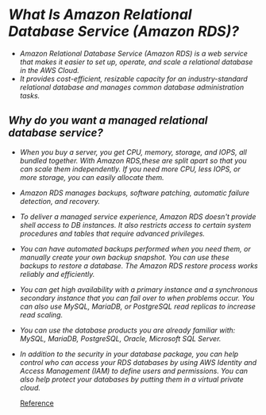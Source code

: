 #  ***What Is Amazon Relational Database Service (Amazon RDS)?***

- *Amazon Relational Database Service (Amazon RDS) is a web service that makes it easier to set up,
   operate, and scale a relational database in the AWS Cloud.*
- *It provides cost-efficient, resizable capacity for an industry-standard relational database
   and manages common database administration tasks.*
   

## ***Why do you want a managed relational database service?***

- *When you buy a server, you get CPU, memory, storage, and IOPS, all bundled together. 
   With Amazon RDS,these are split apart so that you can scale them independently.
   If you need more CPU, less IOPS, or more storage, you can easily allocate them.*

- *Amazon RDS manages backups, software patching, automatic failure detection, and recovery.*

- *To deliver a managed service experience, Amazon RDS doesn't provide shell access to DB instances.
   It also restricts access to certain system procedures and tables that require advanced privileges.*

- *You can have automated backups performed when you need them, or manually create your own backup snapshot.
  You can use these backups to restore a database. The Amazon RDS restore process works reliably and efficiently.*

- *You can get high availability with a primary instance and a synchronous secondary instance that you can fail over to when problems 
   occur. You can also use MySQL, MariaDB, or PostgreSQL read replicas to increase read scaling.*

- *You can use the database products you are already familiar with: MySQL, MariaDB, PostgreSQL, Oracle, Microsoft SQL Server.*

- *In addition to the security in your database package, you can help control who can access your RDS databases by using AWS 
  Identity and Access Management (IAM) to define users and permissions.
  You can also help protect your databases by putting them in a virtual private cloud.*
  
  
  [Reference](https://docs.aws.amazon.com/AmazonRDS/latest/UserGuide/CHAP_GettingStarted.CreatingConnecting.MySQL.html)
